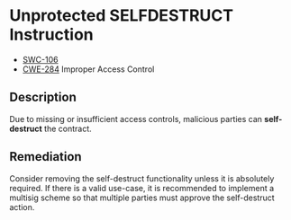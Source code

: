 # Unprotected SELFDESTRUCT Instruction

- [SWC-106](https://swcregistry.io/docs/SWC-106)
- [CWE-284](https://cwe.mitre.org/data/definitions/284.html) Improper Access Control

## Description

Due to missing or insufficient access controls, malicious parties can **self-destruct** the contract.

## Remediation

Consider removing the self-destruct functionality unless it is absolutely required. If there is a valid use-case, it is recommended to implement a multisig scheme so that multiple parties must approve the self-destruct action.